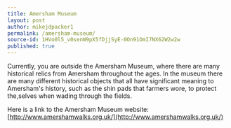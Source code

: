 ```yaml
---
title: Amersham Museum
layout: post
author: mikejdpacker1
permalink: /amersham-museum/
source-id: 1HVo0l5_v0senW9pX5fDjjSyE-0On91OmI7NX62W2w2w
published: true
---
```

Currently, you are outside the Amersham Museum, where there are many historical relics from Amersham throughout the ages. In the museum there are many different historical objects that all have significant meaning to Amersham's history, such as the shin pads that farmers wore, to protect the,selves when wading through the fields.

Here is a link to the Amersham Museum website: [http://www.amershamwalks.org.uk/](http://www.amershamwalks.org.uk/)

